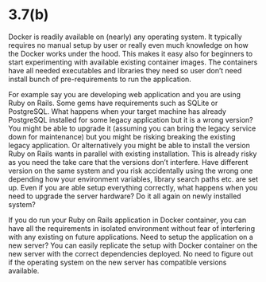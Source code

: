 # 3.7(b)

Docker is readily available on (nearly) any operating system. It typically requires no manual setup by user or really even much knowledge on how the Docker works under the hood. This makes it easy also for beginners to start experimenting with available existing container images. The containers have all needed executables and libraries they need so user don’t need install bunch of pre-requirements to run the application.

For example say you are developing web application and you are using Ruby on Rails. Some gems have requirements such as SQLite or PostgreSQL. What happens when your target machine has already PostgreSQL installed for some legacy application but it is a wrong version? You might be able to upgrade it (assuming you can bring the legacy service down for maintenance) but you might be risking breaking the existing legacy application. 
Or alternatively you might be able to install the version Ruby on Rails wants in parallel with existing installation. This is already risky as you need the take care that the versions don’t interfere. Have different version on the same system and you risk accidentally using the wrong one depending how your environment variables, library search paths etc. are set up. 
Even if you are able setup everything correctly, what happens when you need to upgrade the server hardware? Do it all again on newly installed system?

If you do run your Ruby on Rails application in Docker container, you can have all the requirements in isolated environment without fear of interfering with any existing on future applications. 
Need to setup the application on a new server? You can easily replicate the setup with Docker container on the new server with the correct dependencies deployed. No need to figure out if the operating system on the new server has compatible versions available. 




